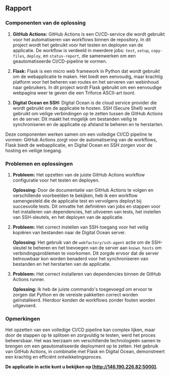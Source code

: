 ## Rapport

### Componenten van de oplossing

1. **GitHub Actions:** GitHub Actions is een CI/CD-service die wordt gebruikt voor het automatiseren van workflows binnen de repository.
   In dit project wordt het gebruikt voor het testen en deployen van de applicatie.
   De workflow is verdeeld in meerdere jobs: `test`, `setup`, `copy-files`, `deploy`, en `status-report`, die samenwerken om een geautomatiseerde CI/CD-pipeline te vormen.

2. **Flask:** Flask is een micro web framework in Python dat wordt gebruikt om de webapplicatie te maken.
   Het biedt een eenvoudig, maar krachtig platform voor het beheren van routes en het serveren van webinhoud naar gebruikers.
   In dit project wordt Flask gebruikt om een eenvoudige webpagina weer te geven die een Triforce ASCII-art toont.

3. **Digital Ocean en SSH:** Digital Ocean is de cloud service provider die wordt gebruikt om de applicatie te hosten.
   SSH (Secure Shell) wordt gebruikt om veilige verbindingen op te zetten tussen de GitHub Actions en de server.
   Dit maakt het mogelijk om bestanden veilig te synchroniseren en de applicatie op afstand te beheren en te herstarten.

Deze componenten werken samen om een volledige CI/CD pipeline te vormen: GitHub Actions zorgt voor de automatisering van de workflows, 
Flask biedt de webapplicatie, en Digital Ocean en SSH zorgen voor de hosting en veilige toegang.

### Problemen en oplossingen

1. **Probleem:** Het opzetten van de juiste GitHub Actions workflow configuratie voor het testen en deployen.
   
   **Oplossing:** Door de documentatie van GitHub Actions te volgen en verschillende voorbeelden te bekijken,
   heb ik een workflow samengesteld die de applicatie test en vervolgens deployt bij succesvolle tests.
   Dit omvatte het definiëren van jobs en stappen voor het installeren van dependencies, het uitvoeren van tests, het instellen van SSH-sleutels, en het deployen van de applicatie.

2. **Probleem:** Het correct instellen van SSH-toegang voor het veilig kopiëren van bestanden naar de Digital Ocean server.
   
   **Oplossing:** Het gebruik van de `webfactory/ssh-agent` actie om de SSH-sleutel te beheren en het toevoegen van de server aan `known_hosts` om verbindingsproblemen te voorkomen.
   Dit zorgde ervoor dat de server betrouwbaar kon worden benaderd voor het synchroniseren van bestanden en het herstarten van de applicatie.

3. **Probleem:** Het correct installeren van dependencies binnen de GitHub Actions runner.
   
   **Oplossing:** Ik heb de juiste commando's toegevoegd om ervoor te zorgen dat Python en de vereiste pakketten correct worden geïnstalleerd.
   Hierdoor konden de workflows zonder fouten worden uitgevoerd.

### Opmerkingen

Het opzetten van een volledige CI/CD pipeline kan complex lijken, maar door de stappen op te splitsen en zorgvuldig te testen, werd het proces beheersbaar. 
Het was leerzaam om verschillende technologieën samen te brengen om een geautomatiseerde deployment op te zetten. 
Het gebruik van GitHub Actions, in combinatie met Flask en Digital Ocean, demonstreert een krachtig en efficiënt ontwikkelingsproces. 

**De applicatie in actie kunt u bekijken op [http://146.190.226.82:5000].**
